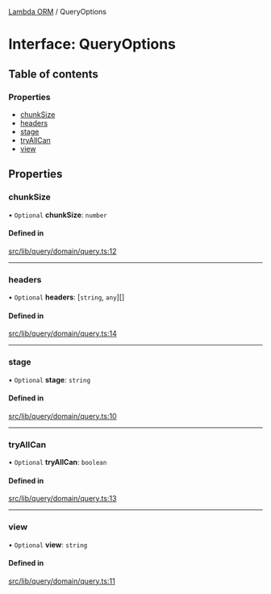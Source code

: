 [Lambda ORM](../README.md) / QueryOptions

# Interface: QueryOptions

## Table of contents

### Properties

- [chunkSize](QueryOptions.md#chunksize)
- [headers](QueryOptions.md#headers)
- [stage](QueryOptions.md#stage)
- [tryAllCan](QueryOptions.md#tryallcan)
- [view](QueryOptions.md#view)

## Properties

### chunkSize

• `Optional` **chunkSize**: `number`

#### Defined in

[src/lib/query/domain/query.ts:12](https://github.com/lambda-orm/lambdaorm-base/blob/4ecf84b/src/lib/query/domain/query.ts#L12)

___

### headers

• `Optional` **headers**: [`string`, `any`][]

#### Defined in

[src/lib/query/domain/query.ts:14](https://github.com/lambda-orm/lambdaorm-base/blob/4ecf84b/src/lib/query/domain/query.ts#L14)

___

### stage

• `Optional` **stage**: `string`

#### Defined in

[src/lib/query/domain/query.ts:10](https://github.com/lambda-orm/lambdaorm-base/blob/4ecf84b/src/lib/query/domain/query.ts#L10)

___

### tryAllCan

• `Optional` **tryAllCan**: `boolean`

#### Defined in

[src/lib/query/domain/query.ts:13](https://github.com/lambda-orm/lambdaorm-base/blob/4ecf84b/src/lib/query/domain/query.ts#L13)

___

### view

• `Optional` **view**: `string`

#### Defined in

[src/lib/query/domain/query.ts:11](https://github.com/lambda-orm/lambdaorm-base/blob/4ecf84b/src/lib/query/domain/query.ts#L11)
